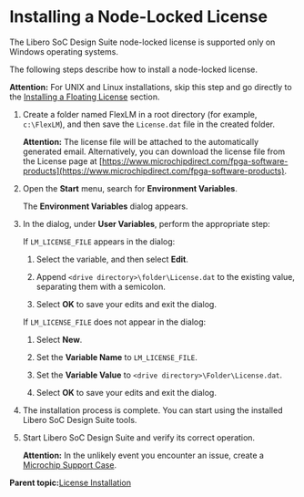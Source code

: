 # Installing a Node-Locked License

The Libero SoC Design Suite node-locked license is supported only on Windows operating systems.

The following steps describe how to install a node-locked license.

**Attention:** For UNIX and Linux installations, skip this step and go directly to the [Installing a Floating License](GUID-308F9775-D342-456D-964F-537CD6DE0D1E.md) section.

1.  Create a folder named FlexLM in a root directory \(for example, `c:\FlexLM`\), and then save the `License.dat` file in the created folder.

    **Attention:** The license file will be attached to the automatically generated email. Alternatively, you can download the license file from the License page at [https://www.microchipdirect.com/fpga-software-products](https://www.microchipdirect.com/fpga-software-products).

2.  Open the **Start** menu, search for **Environment Variables**.

    The **Environment Variables** dialog appears.

3.  In the dialog, under **User Variables**, perform the appropriate step:

    If `LM_LICENSE_FILE` appears in the dialog:

    1.  Select the variable, and then select **Edit**.

    2.  Append `<drive directory>\folder\License.dat` to the existing value, separating them with a semicolon.

    3.  Select **OK** to save your edits and exit the dialog.

    If `LM_LICENSE_FILE` does not appear in the dialog:

    1.  Select **New**.

    2.  Set the **Variable Name** to `LM_LICENSE_FILE`.

    3.  Set the **Variable Value** to `<drive directory>\Folder\License.dat`.

    4.  Select **OK** to save your edits and exit the dialog.

4.  The installation process is complete. You can start using the installed Libero SoC Design Suite tools.

5.  Start Libero SoC Design Suite and verify its correct operation.

    **Attention:** In the unlikely event you encounter an issue, create a [Microchip Support Case](https://microchip.my.site.com/s/).


**Parent topic:**[License Installation](GUID-40BFB012-128A-4850-8C3C-FE907B6FCD5D.md)

